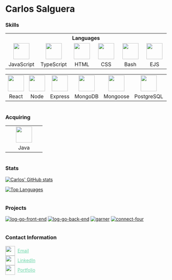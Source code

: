 # Carlos Salguera

### Skills

<table>
  <tr>
    <th colspan="6" style="text-align:center">
      Languages
    </th>
  </tr>
  <tr>
    <td style="text-align:center">
      <img src="https://cdn.jsdelivr.net/gh/devicons/devicon/icons/javascript/javascript-original.svg" width="50px"/>
    </td>
    <td style="text-align:center">
      <img src="https://cdn.jsdelivr.net/gh/devicons/devicon/icons/typescript/typescript-original.svg" width="50px"/>
    </td>
    <td style="text-align:center">
      <img src="https://cdn.jsdelivr.net/gh/devicons/devicon/icons/html5/html5-original.svg" width="50px"/>
    </td>
    <td style="text-align:center">
      <img src="https://cdn.jsdelivr.net/gh/devicons/devicon/icons/css3/css3-original.svg" width="50px"/>
    </td>
    <td style="text-align:center">
      <img src="https://cdn.jsdelivr.net/gh/devicons/devicon/icons/bash/bash-original.svg" width="50px"/>
    </td>
    <td style="text-align:center">
      <img src="https://cdn.icon-icons.com/icons2/2107/PNG/512/file_type_ejs_icon_130626.png" width="50px"/>
    </td>
  </tr>
  <tr>
    <td style="text-align:center" width="100px">JavaScript</td>
    <td style="text-align:center" width="100px">TypeScript</td>
    <td style="text-align:center" width="100px">HTML</td>
    <td style="text-align:center" width="100px">CSS</td>
    <td style="text-align:center" width="100px">Bash</td>
    <td style="text-align:center" width="100px">EJS</td>
  </tr>
</table>

<table>
  <tr>
    <td style="text-align:center">
      <img src="https://cdn.jsdelivr.net/gh/devicons/devicon/icons/react/react-original.svg" width="50px"/>
    </td>
    <td style="text-align:center">
      <img src="https://cdn.jsdelivr.net/gh/devicons/devicon/icons/nodejs/nodejs-original.svg" width="50px"/>
    </td>
    <td style="text-align:center">
      <img src="https://cdn.jsdelivr.net/gh/devicons/devicon/icons/express/express-original.svg" width="50px"/>
    </td>
    <td style="text-align:center">
      <img src="https://cdn.jsdelivr.net/gh/devicons/devicon/icons/mongodb/mongodb-original.svg" width="50px"/>
    </td>
    <td style="text-align:center">
      <img src="https://i.imgur.com/qfArKK8.png" width="50px"/>
    </td>
    <td style="text-align:center">
      <img src="https://cdn.jsdelivr.net/gh/devicons/devicon/icons/postgresql/postgresql-original.svg" width="50px"/>
    </td>
    <td style="text-align:center">
      <img src="https://cdn.jsdelivr.net/gh/devicons/devicon/icons/sequelize/sequelize-original.svg" width="50px"/>
    </td>
  </tr>
  <tr>
    <td style="text-align:center" width="100px">React</td>
    <td style="text-align:center" width="100px">Node</td>
    <td style="text-align:center" width="100px">Express</td>
    <td style="text-align:center" width="100px">MongoDB</td>
    <td style="text-align:center" width="100px">Mongoose</td>
    <td style="text-align:center" width="100px">PostgreSQL</td>
    <td style="text-align:center" width="100px">Sequelize</td>
  </tr>
</table>

#

### Acquiring

<table>
  <tr>
    <td style="text-align:center">
      <img src="https://cdn.jsdelivr.net/gh/devicons/devicon/icons/java/java-original.svg" width="50px"/>
    </td>
  </tr>
  <tr>
    <td style="text-align:center" width="100px">Java</td>
  </tr>
</table>

#

### Stats

[![Carlos' GitHub stats](https://github-readme-stats.vercel.app/api?username=csalguera&hide=stars,issues&count_private=true&show_icons=true&theme=synthwave)](https://github.com/csalguera/github-readme-stats)

[![Top Languages](https://github-readme-stats.vercel.app/api/top-langs/?username=csalguera&langs_count=10&layout=compact&count_private=true&theme=synthwave)](https://github.com/csalguera/github-readme-stats)

#

### Projects

[![log-go-front-end](https://github-readme-stats.vercel.app/api/pin/?username=csalguera&repo=log-go-front-end&theme=synthwave)](https://github.com/csalguera/log-go-front-end) [![log-go-back-end](https://github-readme-stats.vercel.app/api/pin/?username=csalguera&repo=log-go-back-end&theme=synthwave)](https://github.com/csalguera/log-go-back-end) [![garner](https://github-readme-stats.vercel.app/api/pin/?username=csalguera&repo=garner&theme=synthwave)](https://github.com/csalguera/garner) [![connect-four](https://github-readme-stats.vercel.app/api/pin/?username=csalguera&repo=connect-four&theme=synthwave)](https://github.com/csalguera/connect-four)

#

### Contact Information

<div style="display: flex; align-items: center;">
  <img src="https://i.imgur.com/66I52fG.png" width="30px"/>
  <a href="mailto:carlos.e.salguera@gmail.com" style="margin-left: 8px; color: #6ad5a8;">Email</a>
</div>

<div style="display: flex; align-items: center;">
  <img src="https://i.imgur.com/59N1LTh.png" width="30px"/>
  <a href="https://www.linkedin.com/in/carlos-salguera/" style="margin-left: 8px; color: #6ad5a8;">LinkedIn</a>
</div>

<div style="display: flex; align-items: center;">
  <img src="https://i.imgur.com/OgNiXXo.png" width="30px"/>
  <a href="https://csalguera-portfolio.netlify.app/" style="margin-left: 8px; color: #6ad5a8;">Portfolio</a>
</div>